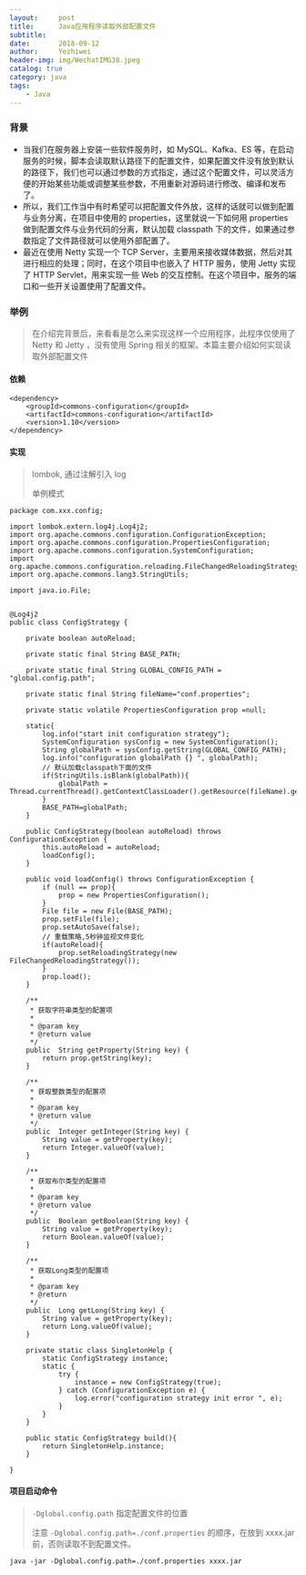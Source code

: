 ```yaml
---
layout:     post
title:      Java应用程序读取外部配置文件
subtitle:   
date:       2018-09-12
author:     Yezhiwei
header-img: img/WechatIMG38.jpeg
catalog: true
category: java
tags:
    - Java
---
```


### 背景

* 当我们在服务器上安装一些软件服务时，如 MySQL、Kafka、ES 等，在启动服务的时候，脚本会读取默认路径下的配置文件，如果配置文件没有放到默认的路径下，我们也可以通过参数的方式指定，通过这个配置文件，可以灵活方便的开始某些功能或调整某些参数，不用重新对源码进行修改、编译和发布了。
* 所以，我们工作当中有时希望可以把配置文件外放，这样的话就可以做到配置与业务分离，在项目中使用的 properties，这里就说一下如何用 properties 做到配置文件与业务代码的分离，默认加载 classpath 下的文件，如果通过参数指定了文件路径就可以使用外部配置了。
* 最近在使用 Netty 实现一个 TCP Server，主要用来接收媒体数据，然后对其进行相应的处理；同时，在这个项目中也嵌入了 HTTP 服务，使用 Jetty 实现了 HTTP Servlet，用来实现一些 Web 的交互控制。在这个项目中，服务的端口和一些开关设置使用了配置文件。

### 举例

> 在介绍完背景后，来看看是怎么来实现这样一个应用程序，此程序仅使用了 Netty 和 Jetty ，没有使用 Spring 相关的框架。本篇主要介绍如何实现读取外部配置文件

#### 依赖

```
<dependency>
    <groupId>commons-configuration</groupId>
    <artifactId>commons-configuration</artifactId>
    <version>1.10</version>
</dependency>
```

#### 实现

> lombok, 通过注解引入 log
> 
> 单例模式

```
package com.xxx.config;

import lombok.extern.log4j.Log4j2;
import org.apache.commons.configuration.ConfigurationException;
import org.apache.commons.configuration.PropertiesConfiguration;
import org.apache.commons.configuration.SystemConfiguration;
import org.apache.commons.configuration.reloading.FileChangedReloadingStrategy;
import org.apache.commons.lang3.StringUtils;

import java.io.File;


@Log4j2
public class ConfigStrategy {

    private boolean autoReload;

    private static final String BASE_PATH;

    private static final String GLOBAL_CONFIG_PATH = "global.config.path";

    private static final String fileName="conf.properties";

    private static volatile PropertiesConfiguration prop =null;

    static{
        log.info("start init configuration strategy");
        SystemConfiguration sysConfig = new SystemConfiguration();
        String globalPath = sysConfig.getString(GLOBAL_CONFIG_PATH);
        log.info("configuration globalPath {} ", globalPath);
        // 默认加载classpath下面的文件
        if(StringUtils.isBlank(globalPath)){
            globalPath = Thread.currentThread().getContextClassLoader().getResource(fileName).getFile();
        }
        BASE_PATH=globalPath;
    }

    public ConfigStrategy(boolean autoReload) throws ConfigurationException {
        this.autoReload = autoReload;
        loadConfig();
    }

    public void loadConfig() throws ConfigurationException {
        if (null == prop){
            prop = new PropertiesConfiguration();
        }
        File file = new File(BASE_PATH);
        prop.setFile(file);
        prop.setAutoSave(false);
        // 重载策略,5秒钟监视文件变化
        if(autoReload){
            prop.setReloadingStrategy(new FileChangedReloadingStrategy());
        }
        prop.load();
    }

    /**
     * 获取字符串类型的配置项
     *
     * @param key
     * @return value
     */
    public  String getProperty(String key) {
        return prop.getString(key);
    }

    /**
     * 获取整数类型的配置项
     *
     * @param key
     * @return value
     */
    public  Integer getInteger(String key) {
        String value = getProperty(key);
        return Integer.valueOf(value);
    }

    /**
     * 获取布尔类型的配置项
     *
     * @param key
     * @return value
     */
    public  Boolean getBoolean(String key) {
        String value = getProperty(key);
        return Boolean.valueOf(value);
    }

    /**
     * 获取Long类型的配置项
     *
     * @param key
     * @return
     */
    public  Long getLong(String key) {
        String value = getProperty(key);
        return Long.valueOf(value);
    }

    private static class SingletonHelp {
        static ConfigStrategy instance;
        static {
            try {
                instance = new ConfigStrategy(true);
            } catch (ConfigurationException e) {
                log.error("configuration strategy init error ", e);
            }
        }
    }

    public static ConfigStrategy build(){
        return SingletonHelp.instance;
    }

}

```

#### 项目启动命令

> `-Dglobal.config.path` 指定配置文件的位置
> 
> 注意 `-Dglobal.config.path=./conf.properties` 的顺序，在放到 xxxx.jar 前，否则读取不到配置文件。 

```
java -jar -Dglobal.config.path=./conf.properties xxxx.jar
```









